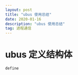 ```yaml
---
layout: post
title: "ubus 使用总结"
date: 2020-01-16
description: "ubus 使用总结"
tag: 进程通信
---
```

# ubus 定义结构体  


```
define
```  
